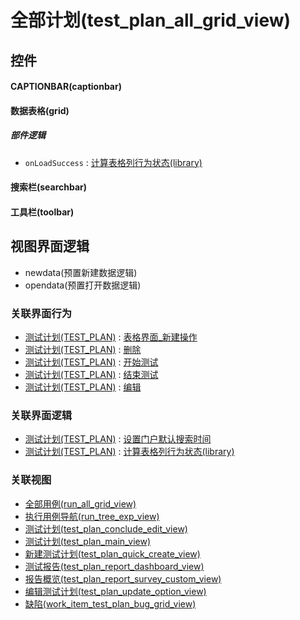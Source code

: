 # 全部计划(test_plan_all_grid_view)  <!-- {docsify-ignore-all} -->



## 控件
#### CAPTIONBAR(captionbar)
#### 数据表格(grid)

##### 部件逻辑
* `onLoadSuccess` : [计算表格列行为状态(library)](module/TestMgmt/test_plan/uilogic/calc_column_action_state)
#### 搜索栏(searchbar)
#### 工具栏(toolbar)

## 视图界面逻辑
  * newdata(预置新建数据逻辑)
  * opendata(预置打开数据逻辑)


### 关联界面行为
  * [测试计划(TEST_PLAN)](module/TestMgmt/test_plan) : [表格界面_新建操作](module/TestMgmt/test_plan#界面行为)
  * [测试计划(TEST_PLAN)](module/TestMgmt/test_plan) : [删除](module/TestMgmt/test_plan#界面行为)
  * [测试计划(TEST_PLAN)](module/TestMgmt/test_plan) : [开始测试](module/TestMgmt/test_plan#界面行为)
  * [测试计划(TEST_PLAN)](module/TestMgmt/test_plan) : [结束测试](module/TestMgmt/test_plan#界面行为)
  * [测试计划(TEST_PLAN)](module/TestMgmt/test_plan) : [编辑](module/TestMgmt/test_plan#界面行为)

### 关联界面逻辑
  * [测试计划(TEST_PLAN)](module/TestMgmt/test_plan) : [设置门户默认搜索时间](module/TestMgmt/test_plan/uilogic/set_portlet_search_date)
  * [测试计划(TEST_PLAN)](module/TestMgmt/test_plan) : [计算表格列行为状态(library)](module/TestMgmt/test_plan/uilogic/calc_column_action_state)

### 关联视图
  * [全部用例(run_all_grid_view)](app/view/run_all_grid_view)
  * [执行用例导航(run_tree_exp_view)](app/view/run_tree_exp_view)
  * [测试计划(test_plan_conclude_edit_view)](app/view/test_plan_conclude_edit_view)
  * [测试计划(test_plan_main_view)](app/view/test_plan_main_view)
  * [新建测试计划(test_plan_quick_create_view)](app/view/test_plan_quick_create_view)
  * [测试报告(test_plan_report_dashboard_view)](app/view/test_plan_report_dashboard_view)
  * [报告概览(test_plan_report_survey_custom_view)](app/view/test_plan_report_survey_custom_view)
  * [编辑测试计划(test_plan_update_option_view)](app/view/test_plan_update_option_view)
  * [缺陷(work_item_test_plan_bug_grid_view)](app/view/work_item_test_plan_bug_grid_view)

<script>
 const { createApp } = Vue
  createApp({
    data() {
      return {

      }
    }
  }).use(ElementPlus).mount('#app')
</script>